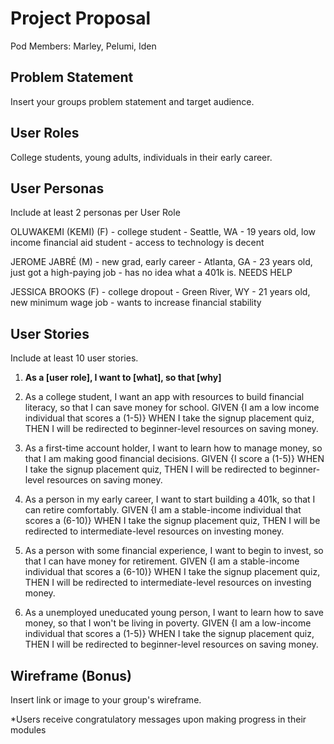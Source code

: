 # Project Proposal

Pod Members: Marley, Pelumi, Iden

## Problem Statement

Insert your groups problem statement and target audience.

## User Roles

College students, young adults, individuals in their early career.

## User Personas

Include at least 2 personas per User Role

OLUWAKEMI (KEMI) (F)
    - college student
    - Seattle, WA
    - 19 years old, low income financial aid student
    - access to technology is decent

JEROME JABRÉ (M)
    - new grad, early career
    - Atlanta, GA
    - 23 years old, just got a high-paying job
    - has no idea what a 401k is. NEEDS HELP

JESSICA BROOKS (F)
    - college dropout
    - Green River, WY
    - 21 years old, new minimum wage job
    - wants to increase financial stability


## User Stories

Include at least 10 user stories.

1. **As a [user role], I want to [what], so that [why]**

1. As a college student, I want an app with resources to build financial literacy, so that I can save money for school.
GIVEN {I am a low income individual that scores a (1-5)} WHEN I take the signup placement quiz, THEN I will be redirected to beginner-level resources on saving money.

2. As a first-time account holder, I want to learn how to manage money, so that I am making good financial decisions.
GIVEN {I score a (1-5)} WHEN I take the signup placement quiz, THEN I will be redirected to beginner-level resources on saving money.

3. As a person in my early career, I want to start building a 401k, so that I can retire comfortably.
GIVEN {I am a stable-income individual that scores a (6-10)} WHEN I take the signup placement quiz, THEN I will be redirected to intermediate-level resources on investing money.

4. As a person with some financial experience, I want to begin to invest, so that I can have money for retirement.
GIVEN {I am a stable-income individual that scores a (6-10)} WHEN I take the signup placement quiz, THEN I will be redirected to intermediate-level resources on investing money.

5. As a unemployed uneducated young person, I want to learn how to save money, so that I won't be living in poverty.
GIVEN {I am a low-income individual that scores a (1-5)} WHEN I take the signup placement quiz, THEN I will be redirected to beginner-level resources on saving money.


## Wireframe (Bonus)

Insert link or image to your group's wireframe. 

*Users receive congratulatory messages upon making progress in their modules